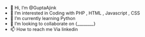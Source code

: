 - 👋 Hi, I’m @GuptaAjink
- 👀 I’m interested in  Coding with PHP , HTML , Javascript , CSS
- 🌱 I’m currently learning  Python
- 💞️ I’m looking to collaborate on {________}
- 📫 How to reach me  Via linkedin

<!---
GuptaAjink/GuptaAjink is a ✨ special ✨ repository because its `README.md` (this file) appears on your GitHub profile.
You can click the Preview link to take a look at your changes.
---> 
